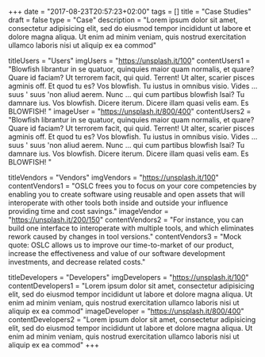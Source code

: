 +++
date = "2017-08-23T20:57:23+02:00"
tags = []
title = "Case Studies"
draft = false
type = "Case"
description = "Lorem ipsum dolor sit amet, consectetur adipisicing elit, sed do eiusmod tempor incididunt ut labore et dolore magna aliqua. Ut enim ad minim veniam, quis nostrud exercitation ullamco laboris nisi ut aliquip ex ea commod"

titleUsers = "Users"
imgUsers = "https://unsplash.it/100"
contentUsers1 = "Blowfish librantur in se quatuor, quinquies maior quam normalis, et quare? Quare id faciam? Ut terrorem facit, qui quid. Terrent! Ut alter, scarier pisces agminis off. Et quod tu es? Vos blowfish. Tu iustus in omnibus visio. Vides ... suus ' suus 'non aliud aerem. Nunc ... qui cum partibus blowfish Isai? Tu damnare ius. Vos blowfish. Dicere iterum. Dicere illam quasi velis eam. Es BLOWFISH! "
imageUser = "https://unsplash.it/800/400"
contentUsers2 = "Blowfish librantur in se quatuor, quinquies maior quam normalis, et quare? Quare id faciam? Ut terrorem facit, qui quid. Terrent! Ut alter, scarier pisces agminis off. Et quod tu es? Vos blowfish. Tu iustus in omnibus visio. Vides ... suus ' suus 'non aliud aerem. Nunc ... qui cum partibus blowfish Isai? Tu damnare ius. Vos blowfish. Dicere iterum. Dicere illam quasi velis eam. Es BLOWFISH! "

titleVendors = "Vendors"
imgVendors = "https://unsplash.it/100"
contentVendors1 = "OSLC frees you to focus on your core competencies by enabling you to create software using reusable and open assets that will interoperate with other tools both inside and outside your influence providing time and cost savings."
imageVendor = "https://unsplash.it/200/150"
contentVendors2 = "For instance, you can build one interface to interoperate with multiple tools, and which eliminates rework caused by changes in tool versions."
contentVendors3 = "Mock quote: OSLC allows us to improve our time-to-market of our product, increase the effectiveness and value of our software development investments, and decrease related costs."

titleDevelopers = "Developers"
imgDevelopers = "https://unsplash.it/100"
contentDevelopers1 = "Lorem ipsum dolor sit amet, consectetur adipisicing elit, sed do eiusmod tempor incididunt ut labore et dolore magna aliqua. Ut enim ad minim veniam, quis nostrud exercitation ullamco laboris nisi ut aliquip ex ea commod"
imageDeveloper = "https://unsplash.it/800/400"
contentDevelopers2 = "Lorem ipsum dolor sit amet, consectetur adipisicing elit, sed do eiusmod tempor incididunt ut labore et dolore magna aliqua. Ut enim ad minim veniam, quis nostrud exercitation ullamco laboris nisi ut aliquip ex ea commod"
+++
